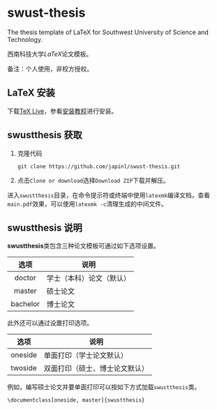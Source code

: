 swust-thesis
============

The thesis template of LaTeX for Southwest University of Science and
Technology.

西南科技大学*LaTeX*论文模板。

备注：个人使用，非校方授权。

LaTeX 安装
--------

下载[TeX Live][]，参看[安装教程][]进行安装。

swustthesis 获取
----------------

1. 克隆代码
   ```
   git clone https://github.com/japinl/swust-thesis.git
   ```
2. 点击`Clone or download`选择`Download ZIP`下载并解压。

进入`swustthesis`目录，在命令提示符或终端中使用`latexmk`编译文档，查看
`main.pdf`效果，可以使用`latexmk -c`清理生成的中间文件。

swustthesis 说明
----------------

**swustthesis**类包含三种论文模板可通过如下选项设置。

| 选项     | 说明                      |
|:--------:|---------------------------|
| doctor   | 学士（本科）论文（默认）  |
| master   | 硕士论文                  |
| bachelor | 博士论文                  |

此外还可以通过设置打印选项。

| 选项    | 说明                          |
|---------|-------------------------------|
| oneside | 单面打印（学士论文默认）      |
| twoside | 双面打印（硕士、博士论文默认）|

例如，编写硕士论文并要单面打印可以按如下方式加载`swustthesis`类。

```
\documentclass[oneside, master]{swustthesis}
```

[TeX Live]: http://tug.org/texlive/
[安装教程]: http://tug.org/texlive/quickinstall.html
